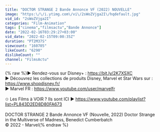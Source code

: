 ```yaml
---
title: "DOCTOR STRANGE 2 Bande Annonce VF (2022) NOUVELLE"
image: "https:\/\/i.ytimg.com\/vi\/2sWoZVjga2I\/hqdefault.jpg"
vid_id: "2sWoZVjga2I"
categories: "Film-Animation"
tags: ["cinema","filmsactu","Bande Annonce"]
date: "2022-02-16T03:29:27+03:00"
vid_date: "2022-02-15T09:00:35Z"
duration: "PT2M37S"
viewcount: "160705"
likeCount: "6290"
dislikeCount: ""
channel: "FilmsActu"
---
```

{% raw %}► Rendez-vous sur Disney+ : <a rel="nofollow" target="blank" href="https://bit.ly/2K7XSXC">https://bit.ly/2K7XSXC</a><br />► Découvrez les collections de produits Disney, Marvel et Star Wars sur : <a rel="nofollow" target="blank" href="https://www.shopdisney.fr/">https://www.shopdisney.fr/</a><br />► Marvel FR : <a rel="nofollow" target="blank" href="https://www.youtube.com/user/marvelfr">https://www.youtube.com/user/marvelfr</a><br /><br />✩ Les Films à VOIR ?  Ils sont ICI ► <a rel="nofollow" target="blank" href="https://www.youtube.com/playlist?list=PL843D2ED8D80FA673">https://www.youtube.com/playlist?list=PL843D2ED8D80FA673</a><br /><br />DOCTOR STRANGE 2 Bande Annonce VF (Nouvelle, 2022) Doctor Strange in the Multiverse of Madness, Benedict Cumberbatch<br />© 2022 - Marvel{% endraw %}
